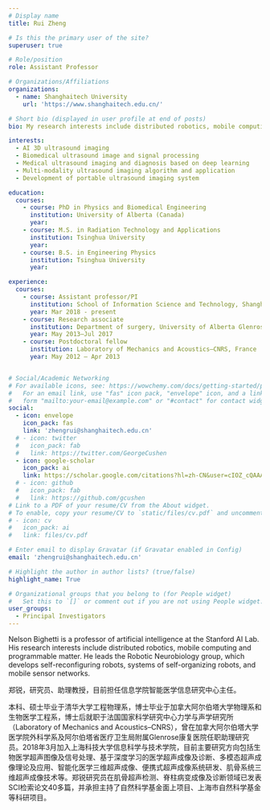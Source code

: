```yaml
---
# Display name
title: Rui Zheng

# Is this the primary user of the site?
superuser: true

# Role/position
role: Assistant Professor

# Organizations/Affiliations
organizations:
  - name: Shanghaitech University
    url: 'https://www.shanghaitech.edu.cn/'

# Short bio (displayed in user profile at end of posts)
bio: My research interests include distributed robotics, mobile computing and programmable matter.

interests:
  - AI 3D ultrasound imaging 
  - Biomedical ultrasound image and signal processing
  - Medical ultrasound imaging and diagnosis based on deep learning
  - Multi-modality ultrasound imaging algorithm and application
  - Development of portable ultrasound imaging system

education:
  courses:
    - course: PhD in Physics and Biomedical Engineering
      institution: University of Alberta (Canada)
      year: 
    - course: M.S. in Radiation Technology and Applications
      institution: Tsinghua University 
      year: 
    - course: B.S. in Engineering Physics 
      institution: Tsinghua University
      year: 

experience:
  courses:
    - course: Assistant professor/PI
      institution: School of Information Science and Technology, ShanghaiTech University, Shanghai, China
      year: Mar 2018 - present
    - course: Research associate
      institution: Department of surgery, University of Alberta Glenrose Rehabilitation Hospital, Alberta Health Services, Canada
      year: May 2013–Jul 2017
    - course: Postdoctoral fellow
      institution: Laboratory of Mechanics and Acoustics–CNRS, France
      year: May 2012 – Apr 2013


# Social/Academic Networking
# For available icons, see: https://wowchemy.com/docs/getting-started/page-builder/#icons
#   For an email link, use "fas" icon pack, "envelope" icon, and a link in the
#   form "mailto:your-email@example.com" or "#contact" for contact widget.
social:
  - icon: envelope
    icon_pack: fas
    link: 'zhengrui@shanghaitech.edu.cn'
  # - icon: twitter
  #   icon_pack: fab
  #   link: https://twitter.com/GeorgeCushen
  - icon: google-scholar
    icon_pack: ai
    link: https://scholar.google.com/citations?hl=zh-CN&user=cIOZ_cQAAAAJ
  # - icon: github
  #   icon_pack: fab
  #   link: https://github.com/gcushen
# Link to a PDF of your resume/CV from the About widget.
# To enable, copy your resume/CV to `static/files/cv.pdf` and uncomment the lines below.
# - icon: cv
#   icon_pack: ai
#   link: files/cv.pdf

# Enter email to display Gravatar (if Gravatar enabled in Config)
email: 'zhengrui@shanghaitech.edu.cn'

# Highlight the author in author lists? (true/false)
highlight_name: True

# Organizational groups that you belong to (for People widget)
#   Set this to `[]` or comment out if you are not using People widget.
user_groups:
  - Principal Investigators
---
```



Nelson Bighetti is a professor of artificial intelligence at the Stanford AI Lab. His research interests include distributed robotics, mobile computing and programmable matter. He leads the Robotic Neurobiology group, which develops self-reconfiguring robots, systems of self-organizing robots, and mobile sensor networks.

郑锐，研究员、助理教授，目前担任信息学院智能医学信息研究中心主任。

本科、硕士毕业于清华大学工程物理系，博士毕业于加拿大阿尔伯塔大学物理系和生物医学工程系，博士后就职于法国国家科学研究中心力学与声学研究所（Laboratory of Mechanics and Acoustics–CNRS），曾在加拿大阿尔伯塔大学医学院外科学系及阿尔伯塔省医疗卫生局附属Glenrose康复医院任职助理研究员。2018年3月加入上海科技大学信息科学与技术学院，目前主要研究方向包括生物医学超声图像及信号处理、基于深度学习的医学超声成像及诊断、多模态超声成像理论及应用、智能化医学三维超声成像、便携式超声成像系统研发、肌骨系统三维超声成像技术等。郑锐研究员在肌骨超声检测、脊柱病变成像及诊断领域已发表SCI检索论文40多篇，并承担主持了自然科学基金面上项目、上海市自然科学基金等科研项目。
